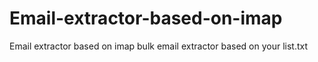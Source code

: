 # Email-extractor-based-on-imap
Email extractor based on imap bulk email extractor based on your list.txt 
